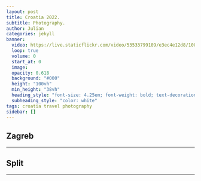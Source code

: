```yaml
---
layout: post
title: Croatia 2022.
subtitle: Photography.
author: Julian
categories: jekyll
banner:
  video: https://live.staticflickr.com/video/53533799109/e3ec4e12d8/1080p.mp4?s=eyJpIjo1MzUzMzc5OTEwOSwiZSI6MTcwODEyNzM2NiwicyI6IjkzZDJmNzhlZDIxZGVjNjI0MGM2NGVjOGUyYTViYzkzMWM2N2Q1NTQiLCJ2IjoxfQ
  loop: true
  volume: 0
  start_at: 0
  image: 
  opacity: 0.618
  background: "#000"
  height: "100vh"
  min_height: "38vh"
  heading_style: "font-size: 4.25em; font-weight: bold; text-decoration: underline"
  subheading_style: "color: white"
tags: croatia travel photography
sidebar: []
---
```


## Zagreb
---

## Split
---